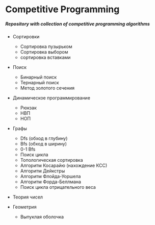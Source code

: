 # Competitive Programming

##### Repository with collection of competitive programming algorithms

- Сортировки 
  - Сортировка пузырьком
  - Сортировка выбором
  - сортировка вставками

- Поиск
  - Бинарный поиск
  - Тернарный поиск
  - Метод золотого сечения

- Динамическое программирование
  - Рюкзак
  - НВП
  - НОП

- Графы
  - Dfs (обход в глубину)
  - Bfs (обход в ширину)
  - 0-1 Bfs
  - Поиск цикла
  - Топологическая сортировка
  - Алгоритм Косарайю (нахождение КСС)
  - Алгоритм Дейкстры
  - Алгоритм Флойда-Уоршела
  - Алгоритм Форда-Беллмана
  - Поиск цикла отрицательного веса

- Теория чисел

- Геометрия
  - Выпуклая оболочка
